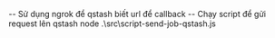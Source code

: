 -- Sử dụng ngrok để qstash biết url để callback
-- Chạy script để gửi request lên qstash node .\src\script-send-job-qstash.js